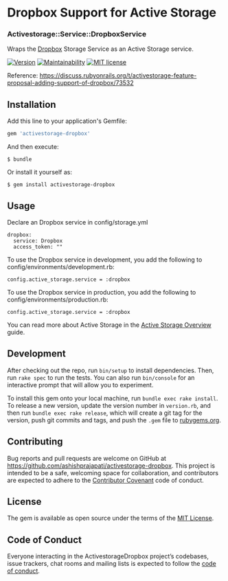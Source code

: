 # Dropbox Support for Active Storage
### Activestorage::Service::DropboxService

Wraps the [Dropbox](https://www.dropbox.com/) Storage Service as an Active Storage service. 

[![Version](https://img.shields.io/gem/v/activestorage-dropbox.svg?style=flat-square)](https://rubygems.org/gems/activestorage-dropbox)
[![Maintainability](https://api.codeclimate.com/v1/badges/a30b9d7043ffbcc4a080/maintainability)](https://codeclimate.com/github/ashishprajapati/activestorage-dropbox/maintainability)
[![MIT license](http://img.shields.io/badge/license-MIT-brightgreen.svg)](http://opensource.org/licenses/MIT)

Reference: https://discuss.rubyonrails.org/t/activestorage-feature-proposal-adding-support-of-dropbox/73532

## Installation

Add this line to your application's Gemfile:

```ruby
gem 'activestorage-dropbox'
```

And then execute:

    $ bundle

Or install it yourself as:

    $ gem install activestorage-dropbox

## Usage
Declare an Dropbox service in config/storage.yml

```
dropbox:
  service: Dropbox
  access_token: ""
```

To use the Dropbox service in development, you add the following to config/environments/development.rb:

```
config.active_storage.service = :dropbox
```

To use the Dropbox service in production, you add the following to config/environments/production.rb:

```
config.active_storage.service = :dropbox
```

You can read more about Active Storage in the [Active Storage Overview](https://edgeguides.rubyonrails.org/active_storage_overview.html) guide.

## Development

After checking out the repo, run `bin/setup` to install dependencies. Then, run `rake spec` to run the tests. You can also run `bin/console` for an interactive prompt that will allow you to experiment.

To install this gem onto your local machine, run `bundle exec rake install`. To release a new version, update the version number in `version.rb`, and then run `bundle exec rake release`, which will create a git tag for the version, push git commits and tags, and push the `.gem` file to [rubygems.org](https://rubygems.org).

## Contributing

Bug reports and pull requests are welcome on GitHub at https://github.com/ashishprajapati/activestorage-dropbox. This project is intended to be a safe, welcoming space for collaboration, and contributors are expected to adhere to the [Contributor Covenant](http://contributor-covenant.org) code of conduct.

## License

The gem is available as open source under the terms of the [MIT License](https://opensource.org/licenses/MIT).

## Code of Conduct

Everyone interacting in the ActivestorageDropbox project’s codebases, issue trackers, chat rooms and mailing lists is expected to follow the [code of conduct](https://github.com/ashishprajapati/activestorage-dropbox/blob/master/CODE_OF_CONDUCT.md).
